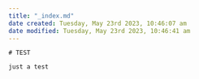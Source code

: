 ```yaml
---
title: "_index.md"
date created: Tuesday, May 23rd 2023, 10:46:07 am
date modified: Tuesday, May 23rd 2023, 10:46:41 am
---
```


	# TEST

```
just a test
```